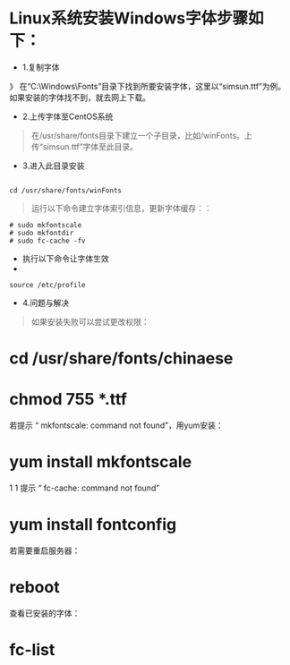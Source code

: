 # Linux系统安装Windows字体步骤如下：

- 1.复制字体

》 在“C:\Windows\Fonts”目录下找到所要安装字体，这里以“simsun.ttf”为例。如果安装的字体找不到，就去网上下载。

- 2.上传字体至CentOS系统

> 在/usr/share/fonts目录下建立一个子目录，比如/winFonts。上传“simsun.ttf”字体至此目录。

- 3.进入此目录安装

```

cd /usr/share/fonts/winFonts
```

> 运行以下命令建立字体索引信息，更新字体缓存：：
```
# sudo mkfontscale
# sudo mkfontdir
# sudo fc-cache -fv
```

- 执行以下命令让字体生效
-
```
source /etc/profile
```

- 4.问题与解决

> 如果安装失败可以尝试更改权限：

# cd /usr/share/fonts/chinaese
# chmod 755 *.ttf

若提示 “ mkfontscale: command not found”，用yum安装：

# yum install mkfontscale
1
1
提示 “ fc-cache: command not found”

# yum install fontconfig

若需要重启服务器：

# reboot

查看已安装的字体：

# fc-list
